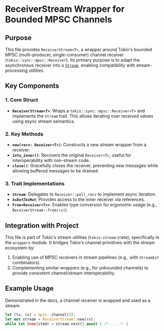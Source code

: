 # ReceiverStream Wrapper for Bounded MPSC Channels

## Purpose
This file provides `ReceiverStream<T>`, a wrapper around Tokio's bounded MPSC (multi-producer, single-consumer) channel receiver (`tokio::sync::mpsc::Receiver`). Its primary purpose is to adapt the asynchronous receiver into a [`Stream`](https://docs.rs/futures/latest/futures/stream/trait.Stream.html), enabling compatibility with stream-processing utilities.

## Key Components

### 1. Core Struct
- **`ReceiverStream<T>`**: Wraps a `tokio::sync::mpsc::Receiver<T>` and implements the `Stream` trait. This allows iterating over received values using async stream semantics.

### 2. Key Methods
- **`new(recv: Receiver<T>)`**: Constructs a new stream wrapper from a receiver.
- **`into_inner()`**: Recovers the original `Receiver<T>`, useful for interoperability with non-stream code.
- **`close()`**: Gracefully closes the receiver, preventing new messages while allowing buffered messages to be drained.

### 3. Trait Implementations
- **`Stream`**: Delegates to `Receiver::poll_recv` to implement async iteration.
- **`AsRef`/`AsMut`**: Provides access to the inner receiver via references.
- **`From<Receiver<T>>`**: Enables type conversion for ergonomic usage (e.g., `ReceiverStream::from(rx)`).

## Integration with Project
This file is part of Tokio's stream utilities (`tokio-stream` crate), specifically in the `wrappers` module. It bridges Tokio's channel primitives with the stream ecosystem by:
1. Enabling use of MPSC receivers in stream pipelines (e.g., with `StreamExt` combinators).
2. Complementing similar wrappers (e.g., for unbounded channels) to provide consistent channel/stream interoperability.

## Example Usage
Demonstrated in the docs, a channel receiver is wrapped and used as a stream:
```rust
let (tx, rx) = mpsc::channel(2);
let mut stream = ReceiverStream::new(rx);
while let Some(item) = stream.next().await { /* ... */ }
```
